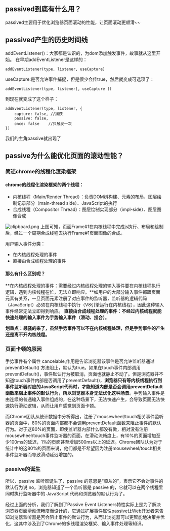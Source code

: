 ## passived到底有什么用？

passived主要用于优化浏览器页面滚动的性能，让页面滚动更顺滑~~

## passived产生的历史时间线

addEventListener()：大家都是认识的，为dom添加触发事件，故事就从这里开始。
在早期addEventListener是这样的：

```reasonml
addEventListener(type, listener, useCapture)
```

useCapture:是否允许事件捕捉，但是很少会传true，然后就变成可选项了：

```reasonml
addEventListener(type, listener[, useCapture ])
```

到现在就变成了这个样子：

```flix
addEventListener(type, listener, {
    capture: false, //捕获
    passive: false, 
    once: false    //只触发一次
})
```

我们的主角passive就出现了

## passive为什么能优化页面的滚动性能？

### 简述chrome的线程化渲染框架

#### chrome的线程化渲染框架的两个线程：

- 内核线程（Main/Render Thread）：负责DOM树构建、元素的布局、图层绘制记录部分（main-thread side）、JavaScript的执行
- 合成线程（Compositor Thread）：图层绘制实现部分（impl-side）、图层图像合成

![clipboard.png](D:\Markdown\图片\bVbkwyp.png)
上图可知，页面Frame#1在内核线程中完成js执行、布局和绘制后，经过一个周期合成线程去执行Frame#1页面图像的合成。

用户输入事件分类：

- 在内核线程处理的事件
- 直接由合成线程处理的事件

#### 那么有什么区别呢？

**在内核线程处理的事件：需要经过内核线程处理的输入事件要在内核线程执行逻辑，遇到内核线程在忙，无法立即响应。**如用户的大部分输入事件都跟页面元素有关系，一旦页面元素注册了对应事件的监听器，监听器的逻辑代码（JavaScript）必须在内核线程中执行（V8引擎运行在内核线程），因此这种输入事件经常无法立即得到响应。
**直接由合成线程处理的事件：不经过内核线程就能快速处理的输入事件为手势输入事件（滑动、捏合）**。

**划重点：最骚的来了，虽然手势事件可以不在内核线程处理，但是手势事件的产生还是离不开内核线程。**

### 页面卡顿的原因

手势事件有个属性 cancelable,作用是告诉浏览器该事件是否允许监听器通过 preventDefault() 方法阻止，默认为true。如果在touch事件内部调用preventDefault()，事件默认行为被取消，页面也就静止不动了。但是浏览器并不知道touch事件内部是否调用了preventDefault()，**浏览器只有等内核线程执行到事件监听器对应的JavaScript代码时，才能知道内部是否会调用preventDefault函数来阻止事件的默认行为，所以浏览器本身无法优化这种场景**。手势输入事件是由连续的普通输入事件组成的，在这种场景下，无法快速产生，会导致页面无法快速执行滑动逻辑，从而让用户感觉到页面卡顿。

而Chrome团队从统计数据中分析得出，注册了mousewheel/touch相关事件监听器的页面中，80%的页面内部都不会调用preventDefault函数来阻止事件的默认行为。对于这80%的页面，即使监听器内部什么都没有做，相对没有注册mousewheel/touch事件监听器的页面，在滑动流畅度上，有10%的页面增加至少100ms的延迟，1%的页面甚至增加500ms以上的延迟。Chrome团队认为对于统计中的这80%的页面来说，他们都是不希望因为注册mousewheel/touch相关事件监听器而导致滑动延迟增加的。

### passive的诞生

所以，passive 监听器诞生了，passive 的意思是“顺从的”，表示它不会对事件的默认行为说 no，浏览器知道了一个监听器是 passive 的，它就可以在两个线程里同时执行监听器中的 JavaScript 代码和浏览器的默认行为了。

经过上面的分析，我们了解到了Passive Event Listeners特性实际上是为了解决浏览器页面滑动流畅度而设计的，它通过扩展事件属性passive让Web开发者来告知浏览器监听器是否会阻止事件的默认行为，从而让浏览器可以更智能地决策并优化，这其中涉及到了Chrome的多线程渲染框架、输入事件处理等知识。